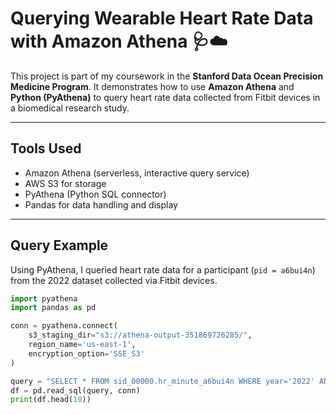 # Querying Wearable Heart Rate Data with Amazon Athena 🩺☁️

This project is part of my coursework in the **Stanford Data Ocean Precision Medicine Program**. It demonstrates how to use **Amazon Athena** and **Python (PyAthena)** to query heart rate data collected from Fitbit devices in a biomedical research study.

---

## Tools Used

- Amazon Athena (serverless, interactive query service)
- AWS S3 for storage
- PyAthena (Python SQL connector)
- Pandas for data handling and display

---

## Query Example

Using PyAthena, I queried heart rate data for a participant (`pid = a6bui4n`) from the 2022 dataset collected via Fitbit devices.

```python
import pyathena
import pandas as pd

conn = pyathena.connect(
    s3_staging_dir="s3://athena-output-351869726285/",
    region_name='us-east-1',
    encryption_option='SSE_S3'
)

query = "SELECT * FROM sid_00000.hr_minute_a6bui4n WHERE year='2022' AND device='fitbit' LIMIT 10"
df = pd.read_sql(query, conn)
print(df.head(10))







